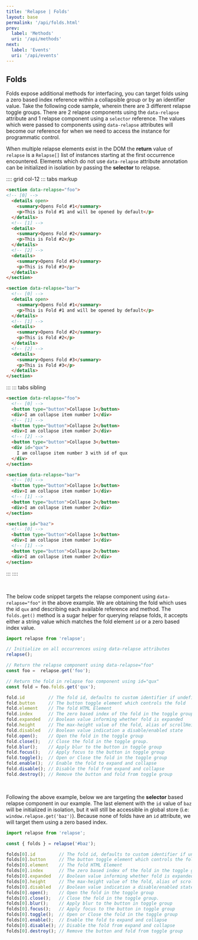 ```yaml
---
title: 'Relapse | Folds'
layout: base
permalink: '/api/folds.html'
prev:
  label: 'Methods'
  uri: '/api/methods'
next:
  label: 'Events'
  uri: '/api/events'
---
```


## Folds

Folds expose additional methods for interfacing, you can target folds using a zero based index reference within a collapsible group or by an identifier value. Take the following code sample, wherein there are 3 different relapse toggle groups. There are 2 relapse components using the `data-relapse` attribute and 1 relapse component using a `selector` reference. The values which were passed to components using `data-relapse` attributes will become our reference for when we need to access the instance for programmatic control.

When multiple relapse elements exist in the DOM the **return** value of `relapse` is a `Relapse[]` list of instances starting at the first occurrence encountered. Elements which do not use `data-relapse` attribute annotation can be initialized in isolation by passing the **selector** to relapse.


:::: grid col-12
::: tabs markup

```html
<section data-relapse="foo">
<!-- [0] -->
  <details open>
    <summary>Opens Fold #1</summary>
    <p>This is Fold #1 and will be opened by default</p>
  </details>
  <!-- [1] -->
  <details>
    <summary>Opens Fold #2</summary>
    <p>This is Fold #2</p>
  </details>
  <!-- [2] -->
  <details>
    <summary>Opens Fold #3</summary>
    <p>This is Fold #3</p>
  </details>
</section>

<section data-relapse="bar">
  <!-- [0] -->
  <details open>
    <summary>Opens Fold #1</summary>
    <p>This is Fold #1 and will be opened by default</p>
  </details>
  <!-- [1] -->
  <details>
    <summary>Opens Fold #2</summary>
    <p>This is Fold #2</p>
  </details>
  <!-- [2] -->
  <details>
    <summary>Opens Fold #3</summary>
    <p>This is Fold #3</p>
  </details>
</section>
```

:::
::: tabs sibling

```html
<section data-relapse="foo">
  <!-- [0] -->
  <button type="button">Collapse 1</button>
  <div>I am collapse item number 1</div>
  <!-- [1] -->
  <button type="button">Collapse 2</button>
  <div>I am collapse item number 2</div>
  <!-- [2] -->
  <button type="button">Collapse 3</button>
  <div id="qux">
    I am collapse item number 3 with id of qux
  </div>
</section>

<section data-relapse="bar">
  <!-- [0] -->
  <button type="button">Collapse 1</button>
  <div>I am collapse item number 1</div>
  <!-- [1] -->
  <button type="button">Collapse 2</button>
  <div>I am collapse item number 2</div>
</section>

<section id="baz">
  <!-- [0] -->
  <button type="button">Collapse 1</button>
  <div>I am collapse item number 1</div>
  <!-- [1] -->
  <button type="button">Collapse 2</button>
  <div>I am collapse item number 2</div>
</section>
```

:::
::::


<br>

The below code snippet targets the relapse component using `data-relapse="foo"` in the above example. We are obtaining the fold which uses the id `qux` and describing each available reference and method. The `folds.get()` method is a sugar helper for querying relapse folds, it accepts either a string value which matches the fold element `id` or a zero based index value.

<!-- prettier-ignore -->
```js
import relapse from 'relapse';

// Initialize on all occurrences using data-relapse attributes
relapse();

// Return the relapse component using data-relapse="foo"
const foo =  relapse.get('foo');

// Return the fold in relapse foo component using id="qux"
const fold = foo.folds.get('qux');

fold.id         // The fold id, defaults to custom identifier if undefined
fold.button     // The button toggle element which controls the fold
fold.element    // The fold HTML Element
fold.index      // The zero based index of the fold in the toggle group
fold.expanded   // Boolean value informing whether fold is expanded
fold.height     // The max-height value of the fold, alias of scrollHeight
fold.disabled   // Boolean value indication a disable/enabled state
fold.open();    // Open the fold in the toggle group
fold.close();   // Close the fold in the toggle group.
fold.blur();    // Apply blur to the button in toggle group
fold.focus();   // Apply focus to the button in toggle group
fold.toggle();  // Open or Close the fold in the toggle group
fold.enable();  // Enable the fold to expand and collapse
fold.disable(); // Disable the fold from expand and collapse
fold.destroy(); // Remove the button and fold from toggle group
```

<br>

Following the above example, below we are targeting the **selector** based relapse component in our example. The last element with the `id` value of `baz` will be initialized in isolation, but it will still be accessible in global store (i.e: `window.relapse.get('baz')`). Because none of folds have an `id` attribute, we will target them using a zero based index.

<!-- prettier-ignore -->
```js
import relapse from 'relapse';

const { folds } = relapse('#baz');

folds[0].id         // The fold id, defaults to custom identifier if undefined
folds[0].button     // The button toggle element which controls the fold
folds[0].element    // The fold HTML Element
folds[0].index      // The zero based index of the fold in the toggle group
folds[0].expanded   // Boolean value informing whether fold is expanded
folds[0].height     // The max-height value of the fold, alias of scrollHeight
folds[0].disabled   // Boolean value indication a disable/enabled state
folds[0].open();    // Open the fold in the toggle group
folds[0].close();   // Close the fold in the toggle group.
folds[0].blur();    // Apply blur to the button in toggle group
folds[0].focus();   // Apply focus to the button in toggle group
folds[0].toggle();  // Open or Close the fold in the toggle group
folds[0].enable();  // Enable the fold to expand and collapse
folds[0].disable(); // Disable the fold from expand and collapse
folds[0].destroy(); // Remove the button and fold from toggle group
```
